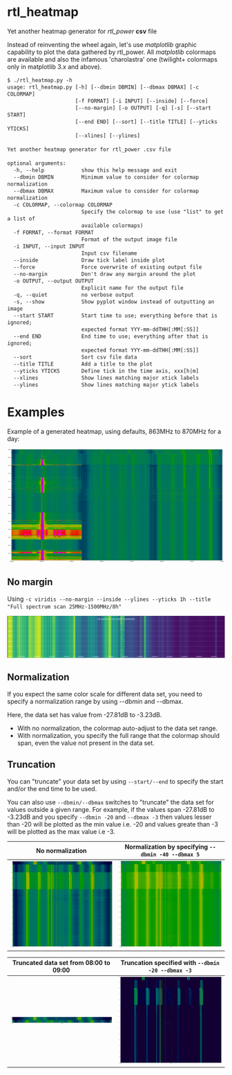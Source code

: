 # rtl_heatmap
Yet another heatmap generator for *rtl_power* **csv** file

Instead of reinventing the wheel again, let's use *matplotlib* graphic capability to plot
the data gathered by rtl_power. All *matplotlib* colormaps are available and also the infamous 'charolastra' one (twilight+ colormaps only in matplotlib 3.x and above).

    $ ./rtl_heatmap.py -h
    usage: rtl_heatmap.py [-h] [--dbmin DBMIN] [--dbmax DBMAX] [-c COLORMAP]
                          [-f FORMAT] [-i INPUT] [--inside] [--force]
                          [--no-margin] [-o OUTPUT] [-q] [-s] [--start START]
                          [--end END] [--sort] [--title TITLE] [--yticks YTICKS]
                          [--xlines] [--ylines]

    Yet another heatmap generator for rtl_power .csv file

    optional arguments:
      -h, --help            show this help message and exit
      --dbmin DBMIN         Minimum value to consider for colormap normalization
      --dbmax DBMAX         Maximum value to consider for colormap normalization
      -c COLORMAP, --colormap COLORMAP
                            Specify the colormap to use (use "list" to get a list of
                            available colormaps)
      -f FORMAT, --format FORMAT
                            Format of the output image file
      -i INPUT, --input INPUT
                            Input csv filename
      --inside              Draw tick label inside plot
      --force               Force overwrite of existing output file
      --no-margin           Don't draw any margin around the plot
      -o OUTPUT, --output OUTPUT
                            Explicit name for the output file
      -q, --quiet           no verbose output
      -s, --show            Show pyplot window instead of outputting an image
      --start START         Start time to use; everything before that is ignored;
                            expected format YYY-mm-ddTHH[:MM[:SS]]
      --end END             End time to use; everything after that is ignored;
                            expected format YYY-mm-ddTHH[:MM[:SS]]
      --sort                Sort csv file data
      --title TITLE         Add a title to the plot
      --yticks YTICKS       Define tick in the time axis, xxx[h|m]
      --xlines              Show lines matching major xtick labels
      --ylines              Show lines matching major ytick labels


# Examples
Example of a generated heatmap, using defaults, 863MHz to 870MHz for a day:

![SRD860](img/SRD860.png)

## No margin
Using `-c viridis --no-margin --inside --ylines --yticks 1h --title "Full spectrum scan 25MHz-1500MHz/8h"`

![Full spectrum scan 25MHz-1500MHz](img/fullscan.png)

## Normalization
If you expect the same color scale for different data set, you need to specify a normalization range by using --dbmin and --dbmax.

Here, the data set has value from -27.81dB to -3.23dB.
- With no normalization, the colormap auto-adjust to the data set range.
- With normalization, you specify the full range that the colormap should span, even the value not present in the data set.

## Truncation
You can "truncate" your data set by using `--start/--end` to specify the start and/or the end time to be used.

You can also use `--dbmin/--dbmax` switches to "truncate" the data set for values outside a given range.
For example, if the values span -27.81dB to -3.23dB and you specify `--dbmin -20` and `--dbmax -3` then values lesser than -20 will be plotted as the min value i.e. -20 and values greate than -3 will be plotted as the max value i.e -3.

|No normalization|Normalization by specifying `--dbmin -40 --dbmax 5`|
|---|---|
|![No normalisation](img/LPD433.png)|![normalization](img/LPD433dbset.png)|


|Truncated data set from 08:00 to 09:00|Truncation specified with `--dbmin -20 --dbmax -3`|
|---|---|
|![Truncation](img/LPD433hour.png)|![Truncation](img/LPD433trunc.png)|
